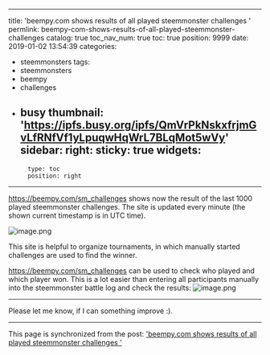 
---
title: 'beempy.com shows results of all played steemmonster challenges '
permlink: beempy-com-shows-results-of-all-played-steemmonster-challenges
catalog: true
toc_nav_num: true
toc: true
position: 9999
date: 2019-01-02 13:54:39
categories:
- steemmonsters
tags:
- steemmonsters
- beempy
- challenges
- busy
thumbnail: 'https://ipfs.busy.org/ipfs/QmVrPkNskxfrjmGvLfRNfVf1yLpuqwHqWrL7BLqMot5wVy'
sidebar:
    right:
        sticky: true
widgets:
    -
        type: toc
        position: right
---


https://beempy.com/sm_challenges shows now the result of the last 1000 played steemmonster challenges. The site is updated every minute (the shown current timestamp is in UTC time).

![image.png](https://ipfs.busy.org/ipfs/QmVrPkNskxfrjmGvLfRNfVf1yLpuqwHqWrL7BLqMot5wVy)


This site is helpful to organize tournaments, in which manually started challenges are used to find the winner.

https://beempy.com/sm_challenges can be used to check who played and which player won. This is a lot easier than entering all participants manually into the steemmonster battle log and check the results:
![image.png](https://ipfs.busy.org/ipfs/QmdBGez9nQzHyrxmbdCQVykUP3S9GXAgWcBT1hYyKuRxdM)

____
Please let me know, if I can something improve :).

- - -

This page is synchronized from the post: ['beempy.com shows results of all played steemmonster challenges '](https://steemit.com/@holger80/beempy-com-shows-results-of-all-played-steemmonster-challenges)

